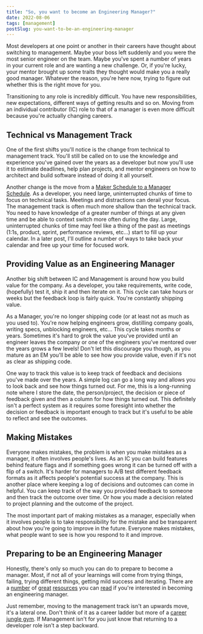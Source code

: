 ```yaml
---
title: "So, you want to become an Engineering Manager?"
date: 2022-08-06
tags: [management]
postSlug: you-want-to-be-an-engineering-manager
---
```


Most developers at one point or another in their careers have thought about switching to management. Maybe your boss left suddenly and you were the most senior engineer on the team. Maybe you've spent a number of years in your current role and are wanting a new challenge. Or, if you're lucky, your mentor brought up some traits they thought would make you a really good manager. Whatever the reason, you're here now, trying to figure out whether this is the right move for you.

Transitioning to any role is incredibly difficult. You have new responsibilities, new expectations, different ways of getting results and so on. Moving from an individual contributor (IC) role to that of a manager is even more difficult because you're actually changing careers.

## Technical vs Management Track
One of the first shifts you'll notice is the change from technical to management track. You'll still be called on to use the knowledge and experience you've gained over the years as a developer but now you'll use it to estimate deadlines, help plan projects, and mentor engineers on how to architect and build software instead of doing it all yourself.

Another change is the move from a [Maker Schedule to a Manager Schedule](http://www.paulgraham.com/makersschedule.html). As a developer, you need large, uninterrupted chunks of time to focus on technical tasks. Meetings and distractions can derail your focus. The management track is often much more shallow than the technical track. You need to have knowledge of a greater number of things at any given time and be able to context switch more often during the day. Large, uninterrupted chunks of time may feel like a thing of the past as meetings (1:1s, product, sprint, performance reviews, etc...) start to fill up your calendar. In a later post, I'll outline a number of ways to take back your calendar and free up your time for focused work.


## Providing Value as an Engineering Manager
Another big shift between IC and Management is around how you build value for the company. As a developer, you take requirements, write code, (hopefully) test it, ship it and then iterate on it. This cycle can take hours or weeks but the feedback loop is fairly quick. You're constantly shipping value. 

As a Manager, you're no longer shipping code (or at least not as much as you used to). You're now helping engineers grow, distilling company goals, writing specs, unblocking engineers, etc... This cycle takes months or years. Sometimes it's hard to grok the value you've provided until an engineer leaves the company or one of the engineers you've mentored over the years grows a few levels! Don't let this discourage you though, as you mature as an EM you'll be able to see how you provide value, even if it's not as clear as shipping code.

One way to track this value is to keep track of feedback and decisions you've made over the years. A simple log can go a long way and allows you to look back and see how things turned out. For me, this is a long-running note where I store the date, the person/project, the decision or piece of feedback given and then a column for how things turned out. This definitely isn't a perfect system as it requires some foresight into whether the decision or feedback is important enough to track but it's useful to be able to reflect and see the outcomes.

## Making Mistakes
Everyone makes mistakes, the problem is when you make mistakes as a manager, it often involves people's lives. As an IC you can build features behind feature flags and if something goes wrong it can be turned off with a flip of a switch. It's harder for managers to A/B test different feedback formats as it affects people's potential success at the company. This is another place where keeping a log of decisions and outcomes can come in helpful. You can keep track of the way you provided feedback to someone and then track the outcome over time. Or how you made a decision related to project planning and the outcome of the project. 

The most important part of making mistakes as a manager, especially when it involves people is to take responsibility for the mistake and be transparent about how you're going to improve in the future. Everyone makes mistakes, what people want to see is how you respond to it and improve.

## Preparing to be an Engineering Manager
Honestly, there's only so much you can do to prepare to become a manager. Most, if not all of your learnings will come from trying things, failing, trying different things, getting mild success and iterating. There are a [number](https://www.pluralsight.com/blog/teams/transition-to-engineering-manager) of [great](https://larahogan.me/blog/) [resources](https://softwareleadweekly.com/) you can [read](https://www.amazon.ca/Managers-Path-Leaders-Navigating-Growth/dp/1491973897/) if you're interested in becoming an engineering manager.

Just remember, moving to the management track isn't an upwards move, it's a lateral one. Don't think of it as a career ladder but more of a [career jungle gym](https://www.forbes.com/sites/deborahljacobs/2013/03/14/why-a-career-jungle-gym-is-better-than-a-career-ladder/?sh=52ae4c2d1248). If Management isn't for you just know that returning to a developer role isn't a step backward.